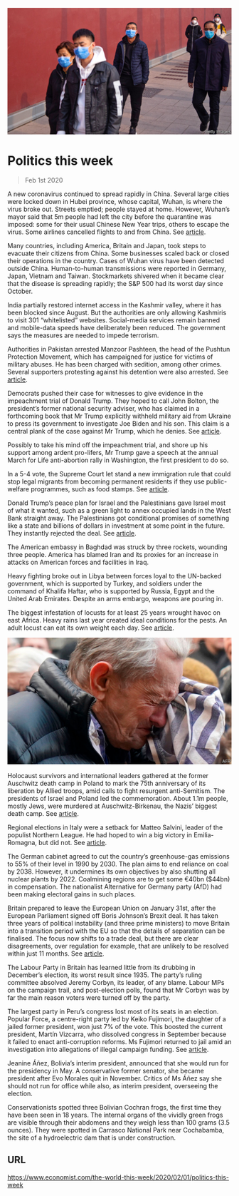 ![](./images/20200201_WWP002_0.jpg)

# Politics this week

> Feb 1st 2020

A new coronavirus continued to spread rapidly in China. Several large cities were locked down in Hubei province, whose capital, Wuhan, is where the virus broke out. Streets emptied; people stayed at home. However, Wuhan’s mayor said that 5m people had left the city before the quarantine was imposed: some for their usual Chinese New Year trips, others to escape the virus. Some airlines cancelled flights to and from China. See [article](https://www.economist.com//leaders/2020/01/30/will-the-wuhan-virus-become-a-pandemic).

Many countries, including America, Britain and Japan, took steps to evacuate their citizens from China. Some businesses scaled back or closed their operations in the country. Cases of Wuhan virus have been detected outside China. Human-to-human transmissions were reported in Germany, Japan, Vietnam and Taiwan. Stockmarkets shivered when it became clear that the disease is spreading rapidly; the S&P 500 had its worst day since October.

India partially restored internet access in the Kashmir valley, where it has been blocked since August. But the authorities are only allowing Kashmiris to visit 301 “whitelisted” websites. Social-media services remain banned and mobile-data speeds have deliberately been reduced. The government says the measures are needed to impede terrorism.

Authorities in Pakistan arrested Manzoor Pashteen, the head of the Pushtun Protection Movement, which has campaigned for justice for victims of military abuses. He has been charged with sedition, among other crimes. Several supporters protesting against his detention were also arrested. See [article](https://www.economist.com//asia/2020/01/30/a-prominent-critic-of-pakistans-army-is-hauled-into-court).

Democrats pushed their case for witnesses to give evidence in the impeachment trial of Donald Trump. They hoped to call John Bolton, the president’s former national security adviser, who has claimed in a forthcoming book that Mr Trump explicitly withheld military aid from Ukraine to press its government to investigate Joe Biden and his son. This claim is a central plank of the case against Mr Trump, which he denies. See [article](https://www.economist.com//united-states/2020/01/27/john-boltons-claims-jolt-donald-trumps-impeachment-trial).

Possibly to take his mind off the impeachment trial, and shore up his support among ardent pro-lifers, Mr Trump gave a speech at the annual March for Life anti-abortion rally in Washington, the first president to do so.

In a 5-4 vote, the Supreme Court let stand a new immigration rule that could stop legal migrants from becoming permanent residents if they use public-welfare programmes, such as food stamps. See [article](https://www.economist.com//united-states/2020/01/30/the-supreme-court-votes-to-allow-a-green-card-wealth-test).

Donald Trump’s peace plan for Israel and the Palestinians gave Israel most of what it wanted, such as a green light to annex occupied lands in the West Bank straight away. The Palestinians got conditional promises of something like a state and billions of dollars in investment at some point in the future. They instantly rejected the deal. See [article](https://www.economist.com//leaders/2020/01/30/donald-trumps-one-sided-peace-plan).

The American embassy in Baghdad was struck by three rockets, wounding three people. America has blamed Iran and its proxies for an increase in attacks on American forces and facilities in Iraq.

Heavy fighting broke out in Libya between forces loyal to the UN-backed government, which is supported by Turkey, and soldiers under the command of Khalifa Haftar, who is supported by Russia, Egypt and the United Arab Emirates. Despite an arms embargo, weapons are pouring in.

The biggest infestation of locusts for at least 25 years wrought havoc on east Africa. Heavy rains last year created ideal conditions for the pests. An adult locust can eat its own weight each day. See [article](https://www.economist.com//middle-east-and-africa/2020/01/30/east-africa-is-reeling-from-an-invasion-of-locusts).



![](./images/20200201_WWP003_0.jpg)

Holocaust survivors and international leaders gathered at the former Auschwitz death camp in Poland to mark the 75th anniversary of its liberation by Allied troops, amid calls to fight resurgent anti-Semitism. The presidents of Israel and Poland led the commemoration. About 1.1m people, mostly Jews, were murdered at Auschwitz-Birkenau, the Nazis’ biggest death camp. See [article](https://www.economist.com//europe/2020/01/26/an-anniversary-at-auschwitz-is-marred-by-disputes).

Regional elections in Italy were a setback for Matteo Salvini, leader of the populist Northern League. He had hoped to win a big victory in Emilia-Romagna, but did not. See [article](https://www.economist.com//europe/2020/01/30/regional-elections-in-italy-buttress-the-government).

The German cabinet agreed to cut the country’s greenhouse-gas emissions to 55% of their level in 1990 by 2030. The plan aims to end reliance on coal by 2038. However, it undermines its own objectives by also shutting all nuclear plants by 2022. Coalmining regions are to get some €40bn ($44bn) in compensation. The nationalist Alternative for Germany party (AfD) had been making electoral gains in such places.

Britain prepared to leave the European Union on January 31st, after the European Parliament signed off Boris Johnson’s Brexit deal. It has taken three years of political instability (and three prime ministers) to move Britain into a transition period with the EU so that the details of separation can be finalised. The focus now shifts to a trade deal, but there are clear disagreements, over regulation for example, that are unlikely to be resolved within just 11 months. See [article](https://www.economist.com//leaders/2020/01/30/britain-after-brexit).

The Labour Party in Britain has learned little from its drubbing in December’s election, its worst result since 1935. The party’s ruling committee absolved Jeremy Corbyn, its leader, of any blame. Labour MPs on the campaign trail, and post-election polls, found that Mr Corbyn was by far the main reason voters were turned off by the party.

The largest party in Peru’s congress lost most of its seats in an election. Popular Force, a centre-right party led by Keiko Fujimori, the daughter of a jailed former president, won just 7% of the vote. This boosted the current president, Martín Vizcarra, who dissolved congress in September because it failed to enact anti-corruption reforms. Ms Fujimori returned to jail amid an investigation into allegations of illegal campaign funding. See [article](https://www.economist.com//the-americas/2020/01/30/the-difficulty-of-reforming-peru).

Jeanine Áñez, Bolivia’s interim president, announced that she would run for the presidency in May. A conservative former senator, she became president after Evo Morales quit in November. Critics of Ms Áñez say she should not run for office while also, as interim president, overseeing the election.

Conservationists spotted three Bolivian Cochran frogs, the first time they have been seen in 18 years. The internal organs of the vividly green frogs are visible through their abdomens and they weigh less than 100 grams (3.5 ounces). They were spotted in Carrasco National Park near Cochabamba, the site of a hydroelectric dam that is under construction.

## URL

https://www.economist.com/the-world-this-week/2020/02/01/politics-this-week
